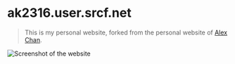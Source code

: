 # ak2316.user.srcf.net

> This is my personal website, forked from the personal website of [Alex Chan](alexwlchan.net).

![Screenshot of the website](https://i.imgur.com/die4Itf.png)
